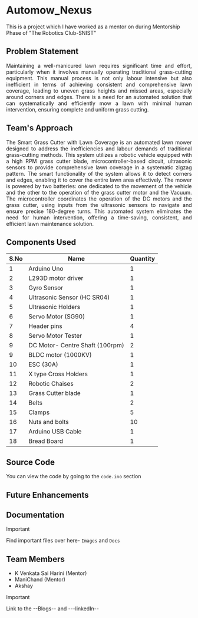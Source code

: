 # Automow_Nexus
This is a project which I have worked as a mentor on during Mentorship Phase of "The Robotics Club-SNIST"

## Problem Statement
<p align='justify'>Maintaining a well-manicured lawn requires significant time and effort, particularly when it involves manually operating traditional grass-cutting equipment. This manual process is not only labour intensive but also inefficient in terms of achieving consistent and comprehensive lawn coverage, leading to uneven grass heights and missed areas, especially around corners and edges. There is a need for an automated solution that can systematically and efficiently mow a lawn with minimal human intervention, ensuring complete and uniform grass cutting.
</p>

 ## Team's Approach
<p align='justify'>The Smart Grass Cutter with Lawn Coverage is an automated lawn mower designed to address the inefficiencies and labour demands of traditional grass-cutting methods. This system utilizes a robotic vehicle equipped with a high RPM grass cutter blade, microcontroller-based circuit, ultrasonic sensors to provide comprehensive lawn coverage in a systematic zigzag pattern. The smart functionality of the system allows it to detect corners and edges, enabling it to cover the entire lawn area effectively. The mower is powered by two batteries: one dedicated to the movement of the vehicle and the other to the operation of the grass cutter motor and the Vacuum. The microcontroller coordinates the operation of the DC motors and the grass cutter, using inputs from the ultrasonic sensors to navigate and ensure precise 180-degree turns. This automated system eliminates the need for human intervention, offering a time-saving, consistent, and efficient lawn maintenance solution.
</p>

## Components Used

|S.No|  Name  | Quantity |
|---| --- | --- |
|1| Arduino Uno | 1 | 
|2| L293D motor driver | 1 |
|3|	Gyro Sensor | 1 |
|4| Ultrasonic Sensor (HC SR04)  | 1 |
|5| Ultrasonic Holders | 1 |
|6| Servo Motor (SG90) | 1 |
|7| Header pins | 4 |
|8| Servo Motor Tester | 1 |
|9| DC Motor- Centre Shaft (100rpm)  | 2 |
|9| BLDC motor (1000KV) | 1 |
|10| ESC (30A) | 1 |
|11| X type Cross Holders | 1 |
|12| Robotic Chaises | 2 |
|13| Grass Cutter blade | 1 |
|14| Belts | 2 |
|15| Clamps | 5 |
|16| Nuts and bolts  | 10 |
|17| Arduino USB Cable  | 1 |
|18| Bread Board | 1 |

## Source Code
You can view the code by going to the `code.ino` section

## Future Enhancements

## Documentation
>[!IMPORTANT]
> Find important files over here- `Images` and `Docs`

## Team Members
- K Venkata Sai Harini (Mentor)
- ManiChand (Mentor)
- Akshay 

>[!IMPORTANT]
> Link to the --Blogs-- and
>---linkedIn--
